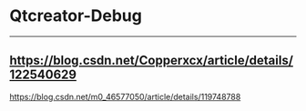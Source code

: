 # Qtcreator-Debug
---
https://blog.csdn.net/Copperxcx/article/details/122540629
----
https://blog.csdn.net/m0_46577050/article/details/119748788

